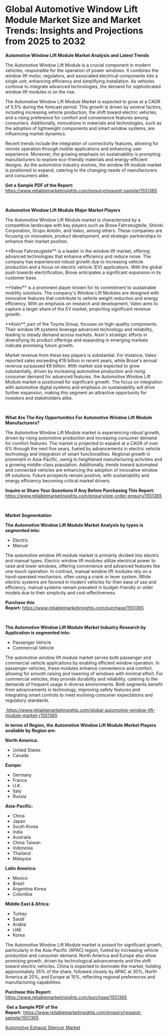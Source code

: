 <p><h1>Global Automotive Window Lift Module Market Size and Market Trends: Insights and Projections from 2025 to 2032</h1></p><p><strong>Automotive Window Lift Module Market Analysis and Latest Trends</strong></p>
<p><p>The Automotive Window Lift Module is a crucial component in modern vehicles, responsible for the operation of power windows. It combines the window lift motor, regulators, and associated electrical components into a single unit, enhancing efficiency and simplifying installation. As vehicles continue to integrate advanced technologies, the demand for sophisticated window lift modules is on the rise.</p><p>The Automotive Window Lift Module Market is expected to grow at a CAGR of 5.5% during the forecast period. This growth is driven by several factors, including increasing vehicle production, the shift toward electric vehicles, and a rising preference for comfort and convenience features among consumers. Additionally, innovations in materials and technologies, such as the adoption of lightweight components and smart window systems, are influencing market dynamics.</p><p>Recent trends include the integration of connectivity features, allowing for remote operation through mobile applications and enhancing user experience. Moreover, the growing emphasis on sustainability is prompting manufacturers to explore eco-friendly materials and energy-efficient designs. As the automotive industry evolves, the window lift module market is positioned to expand, catering to the changing needs of manufacturers and consumers alike.</p></p>
<p><strong>Get a Sample PDF of the Report:&nbsp;</strong> <a href="https://www.reliablemarketinsights.com/enquiry/request-sample/1551365?utm_campaign=2183&utm_medium=2&utm_source=Github&utm_content=ia&utm_term=30032025&utm_id=automotive-window-lift-module">https://www.reliablemarketinsights.com/enquiry/request-sample/1551365</a></p>
<p>&nbsp;</p>
<p><strong>Automotive Window Lift Module Major Market Players</strong></p>
<p><p>The Automotive Window Lift Module market is characterized by a competitive landscape with key players such as Brose Fahrzeugteile, Shiroki Corporation, Grupo Antolin, and Valeo, among others. These companies are focusing on innovation, product development, and strategic partnerships to enhance their market position.</p><p>**Brose Fahrzeugteile** is a leader in the window lift market, offering advanced technologies that enhance efficiency and reduce noise. The company has experienced robust growth due to increasing vehicle production and a focus on electric vehicle (EV) applications. With the global push towards electrification, Brose anticipates a significant expansion in its customer base.</p><p>**Valeo** is a prominent player known for its commitment to sustainable mobility solutions. The company's Window Lift Modules are designed with innovative features that contribute to vehicle weight reduction and energy efficiency. With an emphasis on research and development, Valeo aims to capture a larger share of the EV market, projecting significant revenue growth.</p><p>**Aisin**, part of the Toyota Group, focuses on high-quality components. Their window lift systems leverage advanced technology and reliability, leading to steady demand across markets. Aisin's strategic efforts in diversifying its product offerings and expanding in emerging markets indicate promising future growth.</p><p>Market revenue from these key players is substantial. For instance, Valeo reported sales exceeding €19 billion in recent years, while Brose's annual revenue surpassed €6 billion. With market size expected to grow substantially, driven by increasing automotive production and rising consumer demand for advanced features, the Automotive Window Lift Module market is positioned for significant growth. The focus on integration with automotive digital systems and emphasis on sustainability will drive further expansion, making this segment an attractive opportunity for investors and stakeholders alike.</p></p>
<p>&nbsp;</p>
<p><strong>What Are The Key Opportunities For Automotive Window Lift Module Manufacturers?</strong></p>
<p><p>The Automotive Window Lift Module market is experiencing robust growth, driven by rising automotive production and increasing consumer demand for comfort features. The market is projected to expand at a CAGR of over 6% through the next five years, fueled by advancements in electric vehicle technology and integration of smart functionalities. Regional growth is prominent in Asia-Pacific, owing to heightened manufacturing activities and a growing middle-class population. Additionally, trends toward automated and connected vehicles are enhancing the adoption of innovative window lift solutions. Future prospects remain positive, with sustainability and energy efficiency becoming critical market drivers.</p></p>
<p><strong>Inquire or Share Your Questions If Any Before Purchasing This Report:</strong> <a href="https://www.reliablemarketinsights.com/enquiry/pre-order-enquiry/1551365?utm_campaign=2183&utm_medium=2&utm_source=Github&utm_content=ia&utm_term=30032025&utm_id=automotive-window-lift-module">https://www.reliablemarketinsights.com/enquiry/pre-order-enquiry/1551365</a></p>
<p>&nbsp;</p>
<p><strong>Market Segmentation</strong></p>
<p><strong>The Automotive Window Lift Module Market Analysis by types is segmented into:</strong></p>
<p><ul><li>Electric</li><li>Manual</li></ul></p>
<p><p>The automotive window lift module market is primarily divided into electric and manual types. Electric window lift modules utilize electrical power to raise and lower windows, offering convenience and advanced features like one-touch operation. In contrast, manual window lift modules rely on a hand-operated mechanism, often using a crank or lever system. While electric systems are favored in modern vehicles for their ease of use and efficiency, manual systems remain prevalent in budget-friendly or older models due to their simplicity and cost-effectiveness.</p></p>
<p><strong>Purchase this Report:&nbsp;</strong><a href="https://www.reliablemarketinsights.com/purchase/1551365?utm_campaign=2183&utm_medium=2&utm_source=Github&utm_content=ia&utm_term=30032025&utm_id=automotive-window-lift-module">https://www.reliablemarketinsights.com/purchase/1551365</a></p>
<p>&nbsp;</p>
<p><strong>The Automotive Window Lift Module Market Industry Research by Application is segmented into:</strong></p>
<p><ul><li>Passenger Vehicle</li><li>Commercial Vehicle</li></ul></p>
<p><p>The automotive window lift module market serves both passenger and commercial vehicle applications by enabling efficient window operation. In passenger vehicles, these modules enhance convenience and comfort, allowing for smooth raising and lowering of windows with minimal effort. For commercial vehicles, they provide durability and reliability, catering to the demands of frequent usage in diverse environments. Both segments benefit from advancements in technology, improving safety features and integrating smart controls to meet evolving consumer expectations and regulatory standards.</p></p>
<p><a href="https://www.reliablemarketinsights.com/global-automotive-window-lift-module-market-r1551365?utm_campaign=2183&utm_medium=2&utm_source=Github&utm_content=ia&utm_term=30032025&utm_id=automotive-window-lift-module">&nbsp;https://www.reliablemarketinsights.com/global-automotive-window-lift-module-market-r1551365</a></p>
<p><strong>In terms of Region, the Automotive Window Lift Module Market Players available by Region are:</strong></p>
<p>
    <p> <strong> North America: </strong>
        <ul>
            <li>United States</li>
            <li>Canada</li>
        </ul>
        </p> 
    <p> <strong> Europe: </strong>
        <ul>
            <li>Germany</li>
            <li>France</li>
            <li>U.K.</li>
            <li>Italy</li>
            <li>Russia</li>
        </ul>
        </p> 
    <p> <strong> Asia-Pacific: </strong>
        <ul>
            <li>China</li>
            <li>Japan</li>
            <li>South Korea</li>
            <li>India</li>
            <li>Australia</li>
            <li>China Taiwan</li>
            <li>Indonesia</li>
            <li>Thailand</li>
            <li>Malaysia</li>
        </ul>
        </p> 
    <p> <strong> Latin America: </strong>
        <ul>
            <li>Mexico</li>
            <li>Brazil</li>
            <li>Argentina Korea</li>
            <li>Colombia</li>
        </ul>
        </p> 
    <p> <strong> Middle East & Africa: </strong>
        <ul>
            <li>Turkey</li>
            <li>Saudi</li>
            <li>Arabia</li>
            <li>UAE</li>
            <li>Korea</li>
        </ul>
    </p>
    </p>
<p><p>The Automotive Window Lift Module market is poised for significant growth, particularly in the Asia-Pacific (APAC) region, fueled by increasing vehicle production and consumer demand. North America and Europe also show promising growth, driven by technological advancements and the shift toward electric vehicles. China is expected to dominate the market, holding approximately 35% of the share, followed closely by APAC at 30%, North America at 20%, and Europe at 15%, reflecting regional preferences and manufacturing capabilities.</p></p>
<p><strong>Purchase this Report: </strong><a href="https://www.reliablemarketinsights.com/purchase/1551365?utm_campaign=2183&utm_medium=2&utm_source=Github&utm_content=ia&utm_term=30032025&utm_id=automotive-window-lift-module">https://www.reliablemarketinsights.com/purchase/1551365</a></p>
<p>&nbsp;<strong>Get a Sample PDF of the Report:&nbsp;&nbsp;</strong><a href="https://www.reliablemarketinsights.com/enquiry/request-sample/1551365?utm_campaign=2183&utm_medium=2&utm_source=Github&utm_content=ia&utm_term=30032025&utm_id=automotive-window-lift-module">https://www.reliablemarketinsights.com/enquiry/request-sample/1551365</a></p>
<p><strong></strong></p>
<p><p><a href="https://github.com/SanjidaKhan901/Market-Research-Report-List-2/blob/main/automotive-exhaust-silencer-market.md?utm_campaign=2183&utm_medium=2&utm_source=Github&utm_content=ia&utm_term=30032025&utm_id=automotive-window-lift-module">Automotive Exhaust Silencer Market</a></p></p>